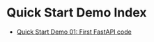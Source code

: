 # Quick Start Demo Index
- [Quick Start Demo 01: First FastAPI code](https://github.com/uwspstar/20-Day-Challenge-List/blob/main/FastAPI/Quick%20Start%20Demo%2001%3A%20First%20FastAPI%20code.md)
